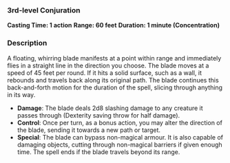 ### 3rd-level Conjuration
**Casting Time: 1 action**
**Range: 60 feet**
**Duration: 1 minute (Concentration)**
### Description
A floating, whirring blade manifests at a point within range and immediately flies in a straight line in the direction you choose. The blade moves at a speed of 45 feet per round. If it hits a solid surface, such as a wall, it rebounds and travels back along its original path. The blade continues this back-and-forth motion for the duration of the spell, slicing through anything in its way.
- **Damage**: The blade deals 2d8 slashing damage to any creature it passes through (Dexterity saving throw for half damage).
- **Control**: Once per turn, as a bonus action, you may alter the direction of the blade, sending it towards a new path or target.
- **Special**: The blade can bypass non-magical armour. It is also capable of damaging objects, cutting through non-magical barriers if given enough time. The spell ends if the blade travels beyond its range.
